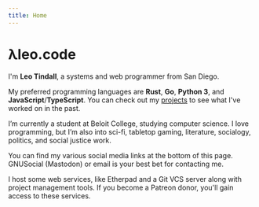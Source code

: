 ```yaml
---
title: Home
---
```


# λleo.code

 I'm **Leo Tindall**, a systems and web programmer from San Diego.

 My preferred programming languages are **Rust**, **Go**, **Python 3**, and **JavaScript**/**TypeScript**. You can check out my [projects](projects/) to see what I've worked on in the past.

 I’m currently a student at Beloit College, studying computer science. I love programming, but I’m also into sci-fi, tabletop gaming, literature, socialogy, politics, and social justice work.

 You can find my various social media links at the bottom of this page. GNUSocial (Mastodon) or email is your best bet for contacting me.

 I host some web services, like Etherpad and a Git VCS server along with project management tools. If you become a Patreon donor, you'll gain access to these services.
